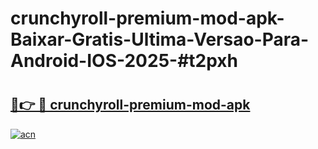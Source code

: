 # crunchyroll-premium-mod-apk-Baixar-Gratis-Ultima-Versao-Para-Android-IOS-2025-#t2pxh

# <h2><a href="https://ainizakaria.my?title=crunchyroll-premium-mod-apk&ref=22M">🔗👉 🔴 crunchyroll-premium-mod-apk</a></h2>

[![acn](https://github.com/user-attachments/assets/0f9c940e-d8b0-45ae-aac7-cd30a18b3e1c)](https://ainizakaria.my?title=crunchyroll-premium-mod-apk&ref=22M)

